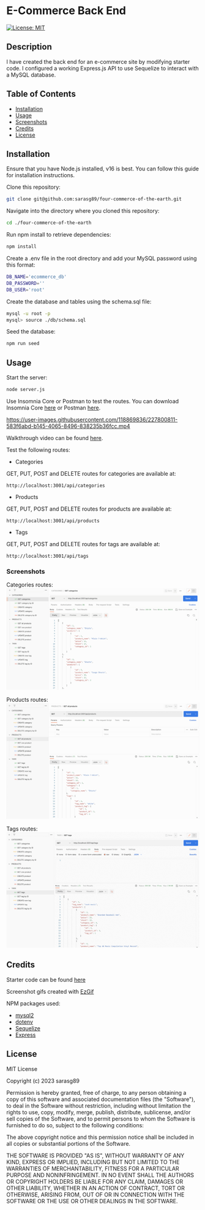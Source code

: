 # E-Commerce Back End

[![License: MIT](https://img.shields.io/badge/License-MIT-yellow.svg)](https://opensource.org/licenses/MIT)

## Description

I have created the back end for an e-commerce site by modifying starter code. I configured a working Express.js API to use Sequelize to interact with a MySQL database.

## Table of Contents

- [Installation](#installation)
- [Usage](#usage)
- [Screenshots](#screenshots)
- [Credits](#credits)
- [License](#license)

## Installation

Ensure that you have Node.js installed, v16 is best. You can follow this guide for installation instructions.

Clone this repository:

```bash
git clone git@github.com:sarasg89/four-commerce-of-the-earth.git
```

Navigate into the directory where you cloned this repository:

```bash
cd ./four-commerce-of-the-earth
```

Run npm install to retrieve dependencies:

```bash
npm install
```

Create a .env file in the root directory and add your MySQL password using this format:

```bash
DB_NAME='ecommerce_db'
DB_PASSWORD=''
DB_USER='root'
```

Create the database and tables using the schema.sql file:

```bash
mysql -u root -p 
mysql> source ./db/schema.sql
```

Seed the database:

```bash
npm run seed
```

## Usage

Start the server:

```bash
node server.js
```

Use Insomnia Core or Postman to test the routes. You can download Insomnia Core [here](https://insomnia.rest/download/) or Postman [here](https://www.postman.com/downloads/).

https://user-images.githubusercontent.com/118869836/227800811-583f6abd-b145-4065-8496-838235b36fcc.mp4

Walkthrough video can be found [here](https://drive.google.com/file/d/1nGc2fybwoZOtVMJrn9M-Cdsp6kT4cEd4/view?usp=share_link).

Test the following routes:

- Categories

GET, PUT, POST and DELETE routes for categories are available at:

```http
http://localhost:3001/api/categories
```

- Products

GET, PUT, POST and DELETE routes for products are available at:

```http
http://localhost:3001/api/products
```

- Tags

GET, PUT, POST and DELETE routes for tags are available at:

```http
http://localhost:3001/api/tags
```

### Screenshots

Categories routes:
![categories](./assets/images/CATEGORIES.gif)

Products routes:
![products](./assets/images/PRODUCTS.gif)

Tags routes:
![tags](./assets/images/TAGS.gif)

## Credits

Starter code can be found [here](https://github.com/coding-boot-camp/fantastic-umbrella)

Screenshot gifs created with [EzGif](https://ezgif.com/maker)

NPM packages used:

- [mysql2](https://www.npmjs.com/package/mysql2)
- [dotenv](https://www.npmjs.com/package/dotenv)
- [Sequelize](https://www.npmjs.com/package/sequelize)
- [Express](https://www.npmjs.com/package/express)

## License

MIT License

Copyright (c) 2023 sarasg89

Permission is hereby granted, free of charge, to any person obtaining a copy of this software and associated documentation files (the "Software"), to deal in the Software without restriction, including without limitation the rights to use, copy, modify, merge, publish, distribute, sublicense, and/or sell copies of the Software, and to permit persons to whom the Software is furnished to do so, subject to the following conditions:

The above copyright notice and this permission notice shall be included in all copies or substantial portions of the Software.

THE SOFTWARE IS PROVIDED "AS IS", WITHOUT WARRANTY OF ANY KIND, EXPRESS OR IMPLIED, INCLUDING BUT NOT LIMITED TO THE WARRANTIES OF MERCHANTABILITY, FITNESS FOR A PARTICULAR PURPOSE AND NONINFRINGEMENT. IN NO EVENT SHALL THE AUTHORS OR COPYRIGHT HOLDERS BE LIABLE FOR ANY CLAIM, DAMAGES OR OTHER LIABILITY, WHETHER IN AN ACTION OF CONTRACT, TORT OR OTHERWISE, ARISING FROM, OUT OF OR IN CONNECTION WITH THE SOFTWARE OR THE USE OR OTHER DEALINGS IN THE SOFTWARE.

